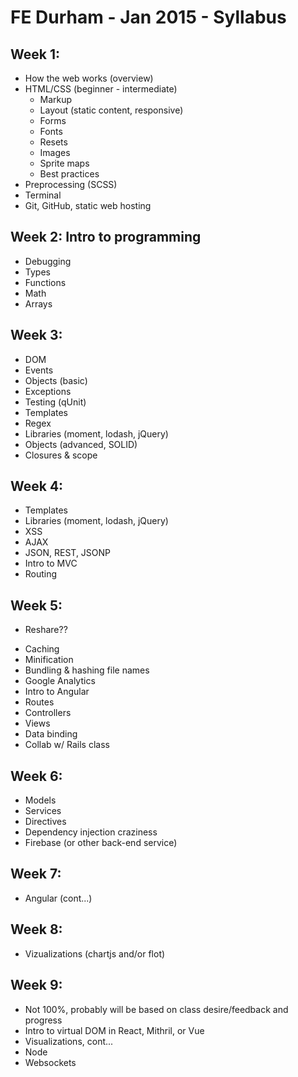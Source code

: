 # FE Durham - Jan 2015 - Syllabus

## Week 1:

* How the web works (overview)
* HTML/CSS (beginner - intermediate)
	- Markup
	- Layout (static content, responsive)
	- Forms
	- Fonts
	- Resets
	- Images
	- Sprite maps
	- Best practices
* Preprocessing (SCSS)
* Terminal
* Git, GitHub, static web hosting

## Week 2: Intro to programming

* Debugging
* Types
* Functions
* Math
* Arrays

## Week 3:

* DOM
* Events
* Objects (basic)
* Exceptions
* Testing (qUnit)
* Templates
* Regex
* Libraries (moment, lodash, jQuery)
* Objects (advanced, SOLID)
* Closures & scope

## Week 4:

* Templates
* Libraries (moment, lodash, jQuery)
* XSS
* AJAX
* JSON, REST, JSONP
* Intro to MVC
* Routing

## Week 5:

- Reshare??

* Caching
* Minification
* Bundling & hashing file names
* Google Analytics
* Intro to Angular
* Routes
* Controllers
* Views
* Data binding
* Collab w/ Rails class

## Week 6:

* Models
* Services
* Directives
* Dependency injection craziness
* Firebase (or other back-end service)

## Week 7:

* Angular (cont...)

## Week 8:

* Vizualizations (chartjs and/or flot)

## Week 9:
* Not 100%, probably will be based on class desire/feedback and progress
* Intro to virtual DOM in React, Mithril, or Vue
* Visualizations, cont...
* Node
* Websockets
